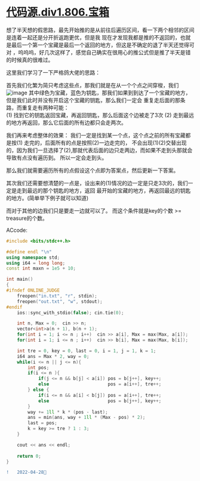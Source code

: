 #  [代码源.div1.806.宝箱](http://oj.daimayuan.top/problem/806)



   想了半天想的假思路，最先开始推的是从前往后遍历区间，看一下两个相邻的区间是连着一起还是分开折返跑更优，但是我
   现在才发现我都是推的不返回的，也就是最后一个第一个宝藏是最后一个返回的地方，但这是不确定的退了半天还觉得可对
   ，呜呜呜，好几次这样了，感觉自己确实在很用心的推公式但是推了半天是错的时候真的很难过。
   
   这里我们学习了一下严格鸽大佬的思路：
   
   首先我们化繁为简只考虑这些点，那我们就是在从一个个点之间穿梭，我们
  ![image](https://user-images.githubusercontent.com/92497177/165566358-fba99b6a-eb6c-46d0-ac53-2dc78253c341.png)
  其中绿色为宝藏，蓝色为钥匙，那我们如果到到达了一个宝藏的地方，但是我们此时并没有开启这个宝藏的钥匙，那么我们一定会
  重复走后面的那条路，而重复走有两种可能：    
  (1) 找到它的钥匙返回宝藏，再返回钥匙，那么后面这个边被走了3次
  (2) 走到最远的地方再返回，那么它后面的所有边都只会走两次。
  
  我们再来考虑整体的效果：
  我们一定是找到某一个点，这个点之前的所有宝藏都是按(1) 走完的，后面所有的点是按照(2)一边走完的，
  不会出现(1)(2)交替出现的，因为我们一旦选择了(2),那就代表后面的边只走两边，而如果不走到头那就会导致有点没有遍历到。
  所以一定会走到头。
  
  那么我们就需要遍历所有的点假设这个点即为答案点，然后更新一下答案。
  
  
  其次我们还需要想清楚的一点是，设出来的(1)情况的边一定是只走3次的，我们一定是走到最远的那个钥匙的地方，返回
  最开始的宝藏的地方，再返回最远的钥匙的地方。(简单举下例子就可以知道)
  
  而对于其他的边我们只是要走一边就可以了。
  而这个条件就是key的个数 >= treasure的个数。
  
  
ACcode:
```C++
#include <bits/stdc++.h>

#define endl "\n"
using namespace std;
using i64 = long long;
const int maxn = 1e5 + 10;

int main()
{
#ifndef ONLINE_JUDGE
    freopen("in.txt", "r", stdin);
    freopen("out.txt", "w", stdout);
#endif
    ios::sync_with_stdio(false); cin.tie(0);

    int n, Max = 0;  cin >> n;
    vector<int>a(n + 1), b(n + 1);
    for(int i = 1; i <= n ; i++)  cin >> a[i], Max = max(Max, a[i]);
    for(int i = 1; i <= n ; i++)  cin >> b[i], Max = max(Max, b[i]);

    int tre = 0, key = 0, last = 0, i = 1, j = 1, k = 1;
    i64 ans = Max * 2, way = 0;
    while(i <= n || j <= n){
        int pos;
        if(i <= n ){
            if(j <= n && b[j] < a[i]) pos = b[j++], key++;
            else                      pos = a[i++], tre++;
        } else {
            if(i <= n && a[i] < b[j]) pos = a[i++], tre++;
            else                      pos = b[j++], key++;
        }
        way += 1ll * k * (pos - last);
        ans = min(ans, way + 1ll * (Max - pos) * 2);
        last = pos;
        k = key >= tre ? 1 : 3;
    }

    cout << ans << endl;
    
    return 0;
}

```

```diff
!   2022-04-28🛀
```
